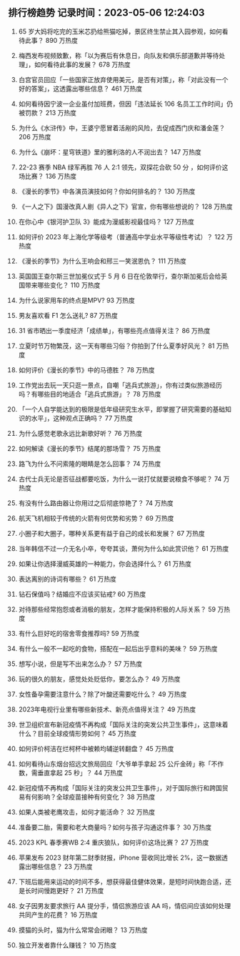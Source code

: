 
## 排行榜趋势 记录时间：2023-05-06 12:24:03
  
  1. 65 岁大妈将吃完的玉米芯扔给熊猫吃掉，景区终生禁止其入园参观，如何看待此事？ 890 万热度
    
  2. 梅西发布视频致歉，称「以为赛后有休息日，向队友和俱乐部道歉并等待处理」，如何看待此事的发展？ 678 万热度
    
  3. 白宫官员回应「一些国家正放弃使用美元，是否有对策」，称「对此没有一个好的答案」，这透露出哪些信息？ 461 万热度
    
  4. 如何看待因宁波一企业虽付加班费，但因「违法延长 106 名员工工作时间」仍被罚款？ 213 万热度
    
  5. 为什么《水浒传》中，王婆宁愿冒着活剐的风险，去促成西门庆和潘金莲？ 206 万热度
    
  6. 为什么《崩坏：星穹铁道》里的雅利洛的人不润出去？ 147 万热度
    
  7. 22-23 赛季 NBA 绿军再胜 76 人 2:1 领先，双探花合砍 50 分 ，如何评价这场比赛？ 136 万热度
    
  8. 《漫长的季节》中各演员演技如何？你如何排名的？ 130 万热度
    
  9. 《一人之下》国漫改真人剧《异人之下》官宣，你有哪些想说的？ 128 万热度
    
  10. 在你心中《银河护卫队 3》能成为漫威影视最佳吗？ 127 万热度
    
  11. 如何评价 2023 年上海化学等级考（普通高中学业水平等级性考试）？ 122 万热度
    
  12. 《漫长的季节》为什么王响会和邢三一笑泯恩仇？ 111 万热度
    
  13. 英国国王查尔斯三世加冕仪式于 5 月 6 日在伦敦举行，查尔斯加冕后会给英国带来哪些变化？ 110 万热度
    
  14. 为什么说家用车的终点是MPV? 93 万热度
    
  15. 男友喜欢看 F1 怎么送礼? 87 万热度
    
  16. 31 省市晒出一季度经济「成绩单」，有哪些亮点值得关注？ 86 万热度
    
  17. 立夏时节万物繁茂，这一天有哪些习俗？你拍到了什么夏季好风光？ 81 万热度
    
  18. 如何评价《漫长的季节》中的马德胜？ 78 万热度
    
  19. 工作党出去玩一天只逛一景点，自嘲「逃兵式旅游」，你有过类似旅游经历吗？有哪些目的地适合「逃兵式旅游」？ 78 万热度
    
  20. 「一个人自学能达到的极限是低年级研究生水平，即掌握了研究需要的基础知识的水平」，这种观点正确吗？ 77 万热度
    
  21. 为什么感觉老歌永远比新歌好听？ 76 万热度
    
  22. 如何解读《漫长的季节》结尾的那场雪？ 75 万热度
    
  23. 路飞为什么不问索隆的眼睛是怎么回事？ 74 万热度
    
  24. 古代士兵无论是否征战都要吃饭，为什么一说打仗就要说粮食不够呢？ 74 万热度
    
  25. 有没有什么路由器让你用过之后彻底惊艳了？ 74 万热度
    
  26. 航天飞机相较于传统的火箭有何优势和劣势？ 69 万热度
    
  27. 小圈子和大圈子，哪种关系更有益于自己的成长和发展？ 67 万热度
    
  28. 当年韩信不过一介无名小卒，夸夸其谈，萧何为什么如此赏识他？ 61 万热度
    
  29. 如果让你选择漫威英雄的一种能力，你会选择什么？ 61 万热度
    
  30. 表达离别的诗词有哪些？ 61 万热度
    
  31. 钻石保值吗？结婚应不应该买钻戒? 60 万热度
    
  32. 对待那些经常抱怨或者消极的朋友，怎样才能保持积极的人际关系？ 59 万热度
    
  33. 有什么巨好吃的宿舍零食推荐吗? 59 万热度
    
  34. 有什么一般不一起吃的食物，搭配在一起后出乎意料的美味？ 59 万热度
    
  35. 想写小说，但是写不出来怎么办？ 57 万热度
    
  36. 玩的很久的朋友，感觉处处贬低你，要怎么办？ 49 万热度
    
  37. 女性备孕需要注意什么？除了叶酸还需要吃什么？ 49 万热度
    
  38. 2023年电视行业里有哪些新技术、新亮点值得关注？ 49 万热度
    
  39. 世卫组织宣布新冠疫情不再构成「国际关注的突发公共卫生事件」，这意味着什么？目前全球疫情形势如何？ 45 万热度
    
  40. 如何评价柯洁在烂柯杯中被赖均辅逆转翻盘？ 45 万热度
    
  41. 如何看待山东烟台招远文旅局回应「大爷单手拿起 25 公斤金砖」称「不作数，需垂直拿起 25 秒」？ 44 万热度
    
  42. 新冠疫情不再构成「国际关注的突发公共卫生事件」，对于国际旅行和跨国贸易有何影响？全球疫苗接种有何变化？ 38 万热度
    
  43. 如果人类被老鹰攻击，如何才能活命？ 32 万热度
    
  44. 准备要二胎，需要和老大商量吗？如何与孩子沟通这件事？ 30 万热度
    
  45. 2023 KPL 春季赛WB 2:4 重庆狼队，如何评价这场比赛？ 27 万热度
    
  46. 苹果发布 2023 财年第二财季财报，iPhone 营收同比增长 2%，这一数据透露出哪些信息？ 23 万热度
    
  47. 下班后能用来运动的时间不多，想获得最佳健体效果，是短时间快跑合适，还是长时间慢跑更好？ 21 万热度
    
  48. 女子因男友要求旅行 AA 提分手，情侣旅游应该 AA 吗，情侣间应该如何处理共同产生的花费？ 16 万热度
    
  49. 摸猫的头时，猫为什么常常会闭眼？ 13 万热度
    
  50. 独立开发者靠什么赚钱？ 10 万热度
    